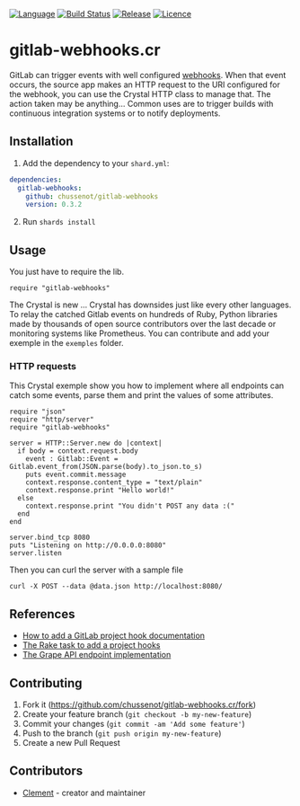 [![Language](https://img.shields.io/badge/language-crystal-776791.svg)](https://github.com/crystal-lang/crystal)
[![Build
Status](https://travis-ci.org/chussenot/gitlab-webhooks.svg?branch=master)](https://travis-ci.org/chussenot/gitlab-webhooks.cr)
[![Release](https://img.shields.io/github/tag/chussenot/gitlab-webhooks.svg)](https://github.com/chussenot/gitlab-webhooks/releases)
[![Licence](https://img.shields.io/github/license/chussenot/gitlab-webhooks.svg)](https://github.com/chussenot/gitlab-webhooks/blob/master/LICENSE)

# gitlab-webhooks.cr

GitLab can trigger events with well configured [webhooks](https://docs.gitlab.com/ee/user/project/integrations/webhooks.html).
When that event occurs, the source app makes an HTTP request to the URI
configured for the webhook, you can use the Crystal HTTP class to manage that.
The action taken may be anything... Common uses are to trigger builds
with continuous integration systems or to notify deployments.

## Installation

1. Add the dependency to your `shard.yml`:

```yaml
dependencies:
  gitlab-webhooks:
    github: chussenot/gitlab-webhooks
    version: 0.3.2
```

2. Run `shards install`

## Usage

You just have to require the lib.

```crystal
require "gitlab-webhooks"
```

The Crystal is new ... Crystal has downsides just like every other languages.
To relay the catched Gitlab events on hundreds of Ruby, Python libraries made
by thousands of open source contributors over the last decade or monitoring
systems like Prometheus. You can contribute and add your exemple in the
`exemples` folder.

### HTTP requests

This Crystal exemple show you how to implement where all endpoints can catch
some events, parse them and print the values of some attributes.

```
require "json"
require "http/server"
require "gitlab-webhooks"

server = HTTP::Server.new do |context|
  if body = context.request.body
    event : Gitlab::Event = Gitlab.event_from(JSON.parse(body).to_json.to_s)
    puts event.commit.message
    context.response.content_type = "text/plain"
    context.response.print "Hello world!"
  else
    context.response.print "You didn't POST any data :("
  end
end

server.bind_tcp 8080
puts "Listening on http://0.0.0.0:8080"
server.listen
```

Then you can curl the server with a sample file

`
curl -X POST --data @data.json http://localhost:8080/
`

## References

* [How to add a GitLab project hook documentation](https://docs.gitlab.com/ee/api/projects.html#add-project-hook)
* [The Rake task to add a project hooks](https://gitlab.com/gitlab-org/gitlab-ce/blob/master/lib/tasks/gitlab/web_hook.rake#L2)
* [The Grape API endpoint implementation](https://gitlab.com/gitlab-org/gitlab-ce/blob/master/lib/api/project_hooks.rb)

## Contributing

1. Fork it (<https://github.com/chussenot/gitlab-webhooks.cr/fork>)
2. Create your feature branch (`git checkout -b my-new-feature`)
3. Commit your changes (`git commit -am 'Add some feature'`)
4. Push to the branch (`git push origin my-new-feature`)
5. Create a new Pull Request

## Contributors

- [Clement](https://github.com/chussenot) - creator and maintainer
